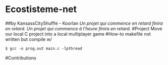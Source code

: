 # Ecostisteme-net
##by KansassCityShuffle - Koorlan
*Un projet qui commence en retard finira en retard.*
*Un projet qui commence à l'heure finira en retard.*
#Project
Move our local C project into a local multiplayer game
#How-to
makefile not written but compile w/
```
$ gcc -o prog.out main.c -lpthread 
```

#Contributions
